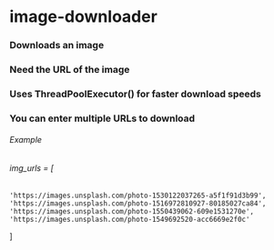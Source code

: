# image-downloader
### Downloads an image
### Need the URL of the image
### Uses ThreadPoolExecutor() for faster download speeds
### You can enter multiple URLs to download

###### Example
###### img_urls = [
    'https://images.unsplash.com/photo-1530122037265-a5f1f91d3b99',
    'https://images.unsplash.com/photo-1516972810927-80185027ca84',
    'https://images.unsplash.com/photo-1550439062-609e1531270e',
    'https://images.unsplash.com/photo-1549692520-acc6669e2f0c'
]
